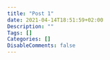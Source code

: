 ```yaml
---
title: "Post 1"
date: 2021-04-14T18:51:59+02:00
Description: ""
Tags: []
Categories: []
DisableComments: false
---
```

